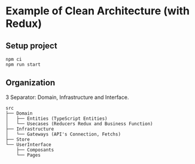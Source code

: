 # Example of Clean Architecture (with Redux)

## Setup project
```
npm ci
npm run start
```

## Organization

3 Separator: Domain, Infrastructure and Interface.

```
src
├── Domain
│   ├── Entities (TypeScript Entities)
│   └── Usecases (Reducers Redux and Business Function)
├── Infrastructure
│   └── Gateways (API's Connection, Fetchs)
├── Store
└── UserInterface
    ├── Composants
    └── Pages
```